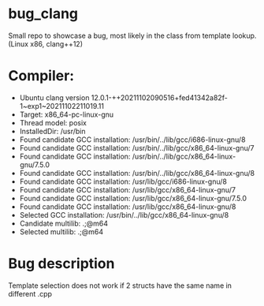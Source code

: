 # bug_clang
Small repo to showcase a bug, most likely in the class from template lookup. (Linux x86, clang++12)

# Compiler:
- Ubuntu clang version 12.0.1-++20211102090516+fed41342a82f-1~exp1~20211102211019.11
- Target: x86_64-pc-linux-gnu
- Thread model: posix
- InstalledDir: /usr/bin
- Found candidate GCC installation: /usr/bin/../lib/gcc/i686-linux-gnu/8
- Found candidate GCC installation: /usr/bin/../lib/gcc/x86_64-linux-gnu/7
- Found candidate GCC installation: /usr/bin/../lib/gcc/x86_64-linux-gnu/7.5.0
- Found candidate GCC installation: /usr/bin/../lib/gcc/x86_64-linux-gnu/8
- Found candidate GCC installation: /usr/lib/gcc/i686-linux-gnu/8
- Found candidate GCC installation: /usr/lib/gcc/x86_64-linux-gnu/7
- Found candidate GCC installation: /usr/lib/gcc/x86_64-linux-gnu/7.5.0
- Found candidate GCC installation: /usr/lib/gcc/x86_64-linux-gnu/8
- Selected GCC installation: /usr/bin/../lib/gcc/x86_64-linux-gnu/8
- Candidate multilib: .;@m64
- Selected multilib: .;@m64

# Bug description
Template selection does not work if 2 structs have the same name in different .cpp
